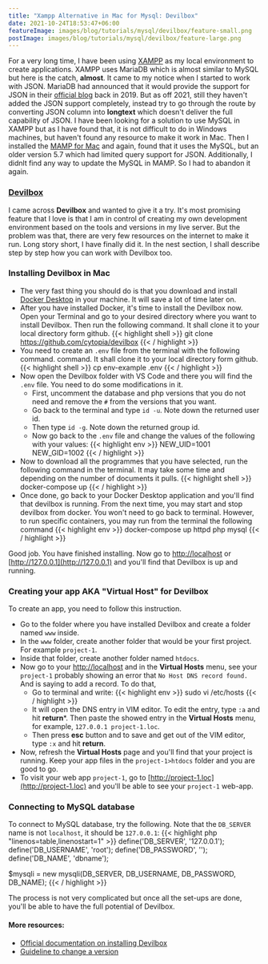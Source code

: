 ```yaml
---
title: "Xampp Alternative in Mac for Mysql: Devilbox"
date: 2021-10-24T18:53:47+06:00
featureImage: images/blog/tutorials/mysql/devilbox/feature-small.png
postImage: images/blog/tutorials/mysql/devilbox/feature-large.png
---
```

For a very long time, I have been using [XAMPP](https://www.apachefriends.org/) as my local environment to create applications. XAMPP uses MariaDB which is almost similar to MySQL but here is the catch, **almost**. It came to my notice when I started to work with JSON. MariaDB had announced that it would provide the support for JSON in their [official blog](https://mariadb.com/resources/blog/json-with-mariadb-10-2/) back in 2019. But as off 2021, still they haven't added the JSON support completely, instead try to go through the route by converting JSON column into **longtext** which doesn't deliver the full capability of JSON.
I have been looking for a solution to use MySQL in XAMPP but as I have found that, it is not difficult to do in Windows machines, but haven't found any resource to make it work in Mac. Then I installed the [MAMP for Mac](https://www.mamp.info/en/mac/) and again, found that it uses the MySQL, but an older version 5.7 which had limited query support for JSON. Additionally, I didnlt find any way to update the MySQL in MAMP. So I had to abandon it again.

### [Devilbox](http://devilbox.org/)
I came across **Devilbox** and wanted to give it a try. It's most promising feature that I love is that I am in control of creating my own development environment based on the tools and versions in my live server. But the problem was that, there are very few resources on the internet to make it run. Long story short, I have finally did it. In the nest section, I shall describe step by step how you can work with Devilbox too.

### Installing Devilbox in Mac
- The very fast thing you should do is that you download and install [Docker Desktop](https://www.docker.com/products/docker-desktop) in your machine. It will save a lot of time later on.
- After you have installed Docker, it's time to install the Devilbox now. Open your Terminal and go to your desired directory where you want to install Devilbox. Then run the following command. It shall clone it to your local directory form github.
{{< highlight shell >}}
git clone https://github.com/cytopia/devilbox
{{< / highlight >}}
- You need to create an `.env` file from the terminal with the following command.
command. It shall clone it to your local directory form github.
{{< highlight shell >}}
cp env-example .env
{{< / highlight >}}
- Now open the Devilbox folder with VS Code and there you will find the `.env` file. You need to do some modifications in it.
  - First, uncomment the database and php versions that you do not need and remove the `#` from the versions that you want.
  - Go back to the terminal and type `id -u`. Note down the returned user id.
  - Then type `id -g`. Note down the returned group id.
  - Now go back to the `.env` file and change the values of the following with your values:
{{< highlight env >}}
NEW_UID=1001
NEW_GID=1002
{{< / highlight >}}
- Now to download all the programmes that you have selected, run the following command in the terminal. It may take some time and depending on the number of documents it pulls.
{{< highlight shell >}}
docker-compose up
{{< / highlight >}}
- Once done, go back to your Docker Desktop application and you'll find that devilbox is running. From the next time, you may start and stop devilbox from docker. You won't need to go back to terminal. However, to run specific containers, you may run from the terminal the following command
{{< highlight env >}}
docker-compose up httpd php mysql
{{< / highlight >}}

Good job. You have finished installing. Now go to [http://localhost](http://localhost) or [http://127.0.0.1](http://127.0.0.1) and you'll find that Devilbox is up and running.

### Creating your app AKA "Virtual Host" for Devilbox
To create an app, you need to follow this instruction.
- Go to the folder where you have installed Devilbox and create a folder named `www` inside. 
- In the `www` folder, create another folder that would be your first project. For example `project-1`.
- Inside that folder, create another folder named `htdocs`.
- Now go to your [http://localhost](http://localhost) and in the **Virtual Hosts** menu, see your `project-1` probably showing an error that `No Host DNS record found.` And is saying to add a record. To do that,
  - Go to terminal and write:
{{< highlight env >}}
sudo vi /etc/hosts
{{< / highlight >}}
  - It will open the DNS entry in VIM editor. To edit the entry, type `:a` and hit **return***. Then paste the showed entry in the **Virtual Hosts** menu, for example, `127.0.0.1 project-1.loc`.
  - Then press **esc** button and to save and get out of the VIM editor, type `:x` and hit **return**.
- Now, refresh the **Virtual Hosts** page and you'll find that your project is running. Keep your app files in the `project-1>htdocs` folder and you are good to go.
- To visit your web app `project-1`, go to [http://project-1.loc](http://project-1.loc) and you'll be able to see your `project-1` web-app.

### Connecting to MySQL database
To connect to MySQL database, try the following. Note that the `DB_SERVER` name is not `localhost`, it should be `127.0.0.1`:
{{< highlight php "linenos=table,linenostart=1" >}}
define('DB_SERVER', '127.0.0.1');
define('DB_USERNAME', 'root');
define('DB_PASSWORD', '');
define('DB_NAME', 'dbname');

$mysqli = new mysqli(DB_SERVER, DB_USERNAME, DB_PASSWORD, DB_NAME);
{{< / highlight >}}

The process is not very complicated but once all the set-ups are done, you'll be able to have the full potential of Devilbox.

#### More resources:
- [Official documentation on installing Devilbox](https://devilbox.readthedocs.io/en/latest/getting-started/install-the-devilbox.html)
- [Guideline to change a version](https://devilbox.readthedocs.io/en/latest/getting-started/change-container-versions.html)